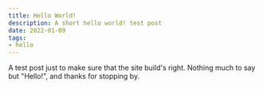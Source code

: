 ```yaml
---
title: Hello World!
description: A short hello world! test post
date: 2022-01-09
tags:
- hello
---
```

A test post just to make sure that the site build's right. Nothing much to say but "Hello!", and thanks for stopping by.
